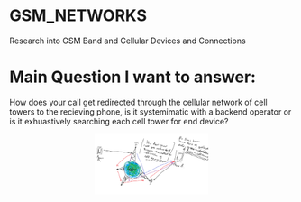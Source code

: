 # GSM_NETWORKS
Research into GSM Band and Cellular Devices and Connections  
# Main Question I want to answer:  
How does your call get redirected through the cellular network of cell towers to the recieving phone, is it systemimatic with a backend operator or is it exhuastively searching each cell tower for end device?
<p align='center'>
<img src='https://raw.githubusercontent.com/makiisthenes/GSM_NETWORKS/master/gsm_q.png' width=40%>
</p>
